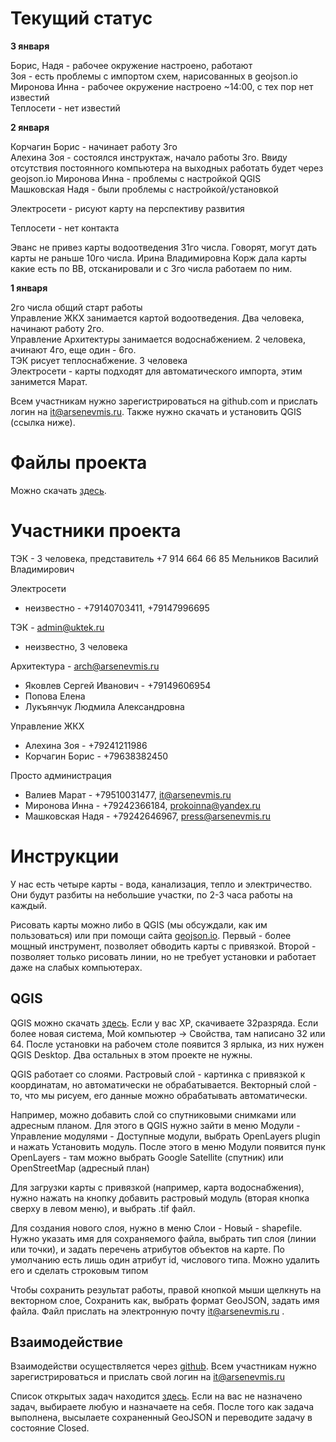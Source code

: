 
Текущий статус
==============

**3 января**

Борис, Надя - рабочее окружение настроено, работают<br />
Зоя - есть проблемы с импортом схем, нарисованных в geojson.io<br />
Миронова Инна - рабочее окружение настроено ~14:00, с тех пор нет известий<br />
Теплосети - нет известий<br />


**2 января**

Корчагин Борис - начинает работу 3го<br />
Алехина Зоя - состоялся инструктаж, начало работы 3го. Ввиду отсутствия постоянного компьютера на выходных работать будет через geojson.io
Миронова Инна - проблемы с настройкой QGIS<br />
Машковская Надя - были проблемы с настройкой/установкой

Электросети - рисуют карту на перспективу развития

Теплосети - нет контакта

Эванс не привез карты водоотведения 31го числа. Говорят, могут дать карты не раньше 10го числа. Ирина Владимировна Корж дала карты какие есть по ВВ, отсканировали и с 3го числа работаем по ним.


**1 января**

2го числа общий старт работы<br />
Управление ЖКХ занимается картой водоотведения. Два человека, начинают работу 2го.<br />
Управление Архитектуры занимается водоснабжением. 2 человека, ачинают 4го, еще один - 6го.<br />
ТЭК рисует теплоснабжение. 3 человека<br />
Электросети - карты подходят для автоматического импорта, этим занимется Марат.<br />

Всем участникам нужно зарегистрироваться на github.com и прислать логин на it@arsenevmis.ru. Также нужно скачать и установить QGIS (ссылка ниже).

Файлы проекта
=====================

Можно скачать [здесь](http://kyrie.ru/karta/).


Участники проекта
=================

ТЭК - 3 человека, представитель +7 914 664 66 85  Мельников Василий Владимирович

Электросети 

* неизвестно - +79140703411, +79147996695


ТЭК - admin@uktek.ru

* неизвестно, 3 человека

Архитектура - arch@arsenevmis.ru

* Яковлев Сергей Иванович - +79149606954
* Попова Елена
* Лукъянчук Людмила Александровна

Управление ЖКХ

* Алехина Зоя - +79241211986
* Корчагин Борис - +79638382450

Просто администрация

* Валиев Марат - +79510031477, it@arsenevmis.ru
* Миронова Инна - +79242366184, prokoinna@yandex.ru
* Машковская Надя - +79242646967, press@arsenevmis.ru

Инструкции
==========

У нас есть четыре карты - вода, канализация, тепло и электричество. Они будут разбиты на небольшие участки, по 2-3 часа работы на каждый.

Рисовать карты можно либо в QGIS (мы обсуждали, как им пользоваться) или при помощи сайта [geojson.io](http://geojson.io). Первый - более мощный инструмент, позволяет обводить карты с привязкой. Второй - позволяет только рисовать линии, но не требует установки и работает даже на слабых компьютерах.

QGIS
----

QGIS можно скачать [здесь](http://www.qgis.org/ru/site/forusers/download.html). Если у вас XP, скачиваете 32разряда. Если более новая система, Мой компьютер -> Свойства, там написано 32 или 64. После установки на рабочем столе появится 3 ярлыка, из них нужен QGIS Desktop. Два остальных в этом проекте не нужны.

QGIS работает со слоями. Растровый слой - картинка с привязкой к координатам, но автоматически не обрабатывается. Векторный слой - то, что мы рисуем, его данные можно обрабатывать автоматически.

Например, можно добавить слой со спутниковыми снимками или адресным планом. Для этого в QGIS нужно зайти в меню Модули - Управление модулями - Доступные модули, выбрать OpenLayers plugin и нажать Установить модуль. После этого в меню Модули появится пунк OpenLayers - там можно выбрать Google Satellite (спутник) или OpenStreetMap (адресный план)

Для загрузки карты с привязкой (например, карта водоснабжения), нужно нажать на кнопку добавить растровый модуль (вторая кнопка сверху в левом меню), и выбрать .tif файл.

Для создания нового слоя, нужно в меню Слои - Новый - shapefile. Нужно указать имя для сохраняемого файла, выбрать тип слоя (линии или точки), и задать перечень атрибутов объектов на карте. По умолчанию есть лишь один атрибут id, числового типа. Можно удалить его и сделать строковым типом

Чтобы сохранить результат работы, правой кнопкой мыши щелкнуть на векторном слое, Сохранить как, выбрать формат GeoJSON, задать имя файла. Файл прислать на электронную почту it@arsenevmis.ru .

Взаимодействие
-----------------------

Взаимодействи осуществляется через [github](http://github.com). Всем участникам нужно зарегистрироваться и прислать свой логин на it@arsenevmis.ru

Список открытых задач находится [здесь](https://github.com/user2589/karta/issues?state=open). Если на вас не назначено задач, выбираете любую и назначаете на себя. После того как задача выполнена, высылаете сохраненный GeoJSON и переводите задачу в состояние Closed.